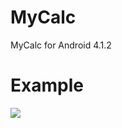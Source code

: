 # MyCalc
MyCalc for Android 4.1.2

Example
============
<img src="https://www.dropbox.com/s/fvw9cj6s81q78cv/calc.gif?dl=0"/>

